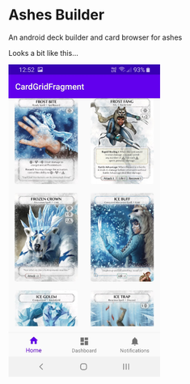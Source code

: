 # Ashes Builder
An android deck builder and card browser for ashes

Looks a bit like this...

<img src="screenshot.jpg" width="300"/>